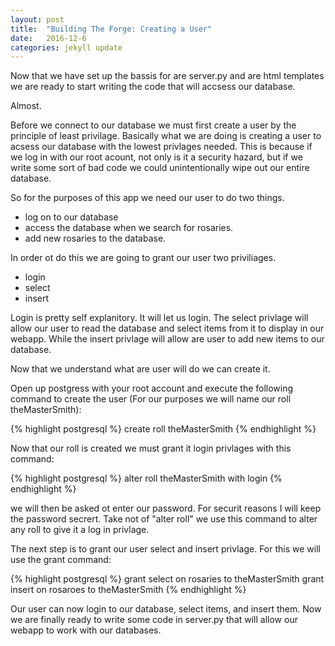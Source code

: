 ```yaml
---
layout: post
title:  "Building The Forge: Creating a User"
date:   2016-12-6
categories: jekyll update
---
```


Now that we have set up the bassis for are server.py and are html templates we are ready to start 
    writing the code that will accsess our database. 

Almost. 

Before we connect to our database we must first create a user by the principle of least privilage. 
    Basically what we are doing is creating a user to acsess our database with the lowest privlages needed. 
    This is because if we log in with our root acount, not only is it a security hazard, but if we write 
    some sort of bad code we could unintentionally wipe out our entire database. 

So for the purposes of this app we need our user to do two things. 
 
* log on to our database 
* access the database when we search for rosaries. 
* add new rosaries to the database. 

In order ot do this we are going to grant our user two priviliages. 

* login 
* select 
* insert 

Login is pretty self explanitory. It will let us login. The select privlage will allow our user to read the database and select items from it to display in our webapp.
    While the insert privlage will allow are user to add new items to our database. 

Now that we understand what are user will do we can create it. 

Open up postgress with your root account and execute the following command to create the user (For our purposes we will name 
our roll theMasterSmith):

{% highlight postgresql %} 
    create roll theMasterSmith
{% endhighlight %} 

Now that our roll is created we must grant it login privlages with this command: 

{% highlight postgresql %} 
    alter roll theMasterSmith with login 
{% endhighlight %}

we will then be asked ot enter our password. For securit reasons I will keep the password secrert. 
    Take not of "alter roll" we use this command to alter any roll to give it a log in privlage. 

The next step is to grant our user select and insert privlage. For this we will use the grant command: 

{% highlight postgresql %} 
    grant select on rosaries to theMasterSmith 
    grant insert on rosaroes to theMasterSmith
{% endhighlight %}

Our user can now login to our database, select items, and insert them. Now we are finally 
    ready to write some code in server.py that will allow our webapp to work with our databases. 






